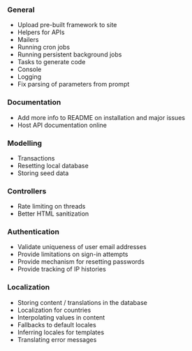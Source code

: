 ### General

* Upload pre-built framework to site
* Helpers for APIs
* Mailers
* Running cron jobs
* Running persistent background jobs
* Tasks to generate code
* Console
* Logging
* Fix parsing of parameters from prompt

### Documentation
* Add more info to README on installation and major issues
* Host API documentation online

### Modelling

* Transactions
* Resetting local database
* Storing seed data

### Controllers

* Rate limiting on threads
* Better HTML sanitization

### Authentication

* Validate uniqueness of user email addresses
* Provide limitations on sign-in attempts
* Provide mechanism for resetting passwords
* Provide tracking of IP histories

### Localization

* Storing content / translations in the database
* Localization for countries
* Interpolating values in content
* Fallbacks to default locales
* Inferring locales for templates
* Translating error messages